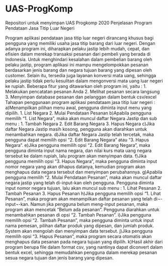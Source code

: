 # UAS-ProgKomp
Repositori untuk menyimpan UAS Progkomp 2020
Penjelasan Program Pendataan Jasa Titip Luar Negeri

Program aplikasi pendataan jasa titip luar negeri dirancang khusus bagi pengguna yang memiliki usaha jasa titip barang dari luar negeri.
Dengan adanya program ini, diharapkan pelaku jastip lebih mudah, cepat, dan efisien dalam merekap transaksi pesanan dari pembeli yang berada di Indonesia.
Untuk menghindari kesalahan dalam pembelian barang oleh pelaku jastip, program aplikasi ini mampu mengelompokkan pesanan berdasarkan jenis barang dan negara tujuan barang yang dipesan oleh customer.
Selain itu, tersedia juga layanan konversi mata uang, sehingga pelaku jastip tidak perlu kesulitan dalam mengonversi mata uang luar negeri ke rupiah. Beberapa fitur yang ditawarkan oleh program ini, yaitu :
        1. Melakukan pencatatan pesanan Anda
        2. Melihat pesanan secara langsung
        3. Menyimpan database pesanan dan pelanggan dalam bentuk csv/excel
Tahapan penggunaan program aplikasi pendataam jasa titip luar negeri :
a)Menampilkan pilihan menu awal, pengguna diminta input menu yang dipilih.
        1. List Negara
        2. Mulai Pendataan Pesanan
b)Apabila pengguna memilih “1. List Negara”, maka akan muncul daftar Negara Jastip dan sub menu :
        1. Tambah Negara
        2. Edit Barang Negara
        3. Hapus Negara
c)Jika daftar Negara Jastip masih kosong, pengguna akan diarahkan untuk menambahkan negara.
d)Jika daftar Negara Jastip telah tercetak, maka pengguna dapat memilih opsi “2. Edit Barang Negara” atau “3. Hapus Negara”.
e)Jika pengguna memilih opsi “2. Edit Barang Negara”, maka pengguna diminta input nama negara, dan nilai kurs mata uang negara tersebut ke dalam rupiah, lalu program akan menyimpan data.
f)Jika pengguna memilih opsi “3. Hapus Negara”, maka pengguna diminta input  nomor negara yang akan dihapus datanya, kemudian program akan menghapus data negara tersebut dan menyimpan perubahannya.
g)Apabila pengguna memilih “2. Mulai Pendataan Pesanan”, maka akan muncul daftar negara jastip yang telah di-input-kan oleh pengguna. Pengguna diminta input nomor negara tujuan, lalu akan muncul sub menu :
        1. Lihat Pesanan
        2. Tambah Pesanan
        3. Hapus Pesanan
h)Jika pengguna memilih opsi “1. Lihat Pesanan”, maka program akan menampilkan daftar pesanan yang telah di¬-input¬-kan. Namun jika pengguna belum meng-input pesanan, maka program akan mencetak “Belum ada pesanan”. Pengguna diarahkan untuk menambahkan pesanan di opsi “2. Tambah Pesanan”.
i)Jika pengguna memilih opsi “2. Tambah Pesanan”, maka pengguna diminta untuk input  nama pemesan, pilihan daftar produk yang dipesan, dan jumlah produk. System akan mengolah dan menyimpan data tersebut.
j)Jika pengguna memilih opsi “3. Hapus Pesanan”, maka program secara otomatis akan menghapus data pesanan pada negara tujuan yang dipilih.
k)Hasil akhir dari program berupa file dalam format csv, yang nantinya dapat diconvert dalam bentuk excel, sehingga memudahkan pengguna dalam merekap pesanan sesua negara tujuan dan jenis barang yang dipesan.
